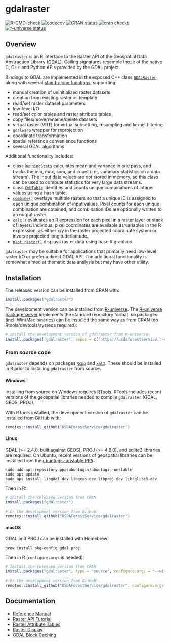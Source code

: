 
<!-- README.md is generated from README.Rmd. Please edit that file -->

# gdalraster

<!-- badges: start -->

[![R-CMD-check](https://github.com/USDAForestService/gdalraster/actions/workflows/R-CMD-check.yaml/badge.svg)](https://github.com/USDAForestService/gdalraster/actions/workflows/R-CMD-check.yaml)
[![codecov](https://codecov.io/gh/ctoney/gdalraster/branch/main/graph/badge.svg?token=MXIOPZQ2IU)](https://app.codecov.io/gh/ctoney/gdalraster)
[![CRAN
status](https://www.r-pkg.org/badges/version/gdalraster)](https://CRAN.R-project.org/package=gdalraster)
[![cran
checks](https://badges.cranchecks.info/worst/gdalraster.svg)](https://cran.r-project.org/web/checks/check_results_gdalraster.html)
[![r-universe
status](https://usdaforestservice.r-universe.dev/badges/gdalraster)](https://usdaforestservice.r-universe.dev/gdalraster)
<!-- badges: end -->

## Overview

`gdalraster` is an R interface to the Raster API of the Geospatial Data
Abstraction Library ([GDAL](https://gdal.org/)). Calling signatures
resemble those of the native C, C++ and Python APIs provided by the GDAL
project.

Bindings to GDAL are implemented in the exposed C++ class
[`GDALRaster`](https://usdaforestservice.github.io/gdalraster/reference/GDALRaster-class.html)
along with several [stand-alone
functions](https://usdaforestservice.github.io/gdalraster/reference/index.html#stand-alone-functions),
supporting:

  - manual creation of uninitialized raster datasets
  - creation from existing raster as template
  - read/set raster dataset parameters
  - low-level I/O
  - read/set color tables and raster attribute tables
  - copy files/move/rename/delete datasets
  - virtual raster (VRT) for virtual subsetting, resampling and kernel
    filtering
  - `gdalwarp` wrapper for reprojection
  - coordinate transformation
  - spatial reference convenience functions
  - several GDAL algorithms

Additional functionality includes:

  - class
    [`RunningStats`](https://usdaforestservice.github.io/gdalraster/reference/RunningStats-class.html)
    calculates mean and variance in one pass, and tracks the min, max,
    sum, and count (i.e., summary statistics on a data stream). The
    input data values are not stored in memory, so this class can be
    used to compute statistics for very large data streams.
  - class
    [`CmbTable`](https://usdaforestservice.github.io/gdalraster/reference/CmbTable-class.html)
    identifies and counts unique combinations of integer values using a
    hash table.
  - [`combine()`](https://usdaforestservice.github.io/gdalraster/reference/combine.html)
    overlays multiple rasters so that a unique ID is assigned to each
    unique combination of input values. Pixel counts for each unique
    combination are obtained, and combination IDs are optionally written
    to an output raster.
  - [`calc()`](https://usdaforestservice.github.io/gdalraster/reference/calc.html)
    evaluates an R expression for each pixel in a raster layer or stack
    of layers. Individual pixel coordinates are available as variables
    in the R expression, as either x/y in the raster projected
    coordinate system or inverse projected longitude/latitude.
  - [`plot_raster()`](https://usdaforestservice.github.io/gdalraster/reference/plot_raster.html)
    displays raster data using base R graphics.

`gdalraster` may be suitable for applications that primarily need
low-level raster I/O or prefer a direct GDAL API. The additional
functionality is somewhat aimed at thematic data analysis but may have
other utility.

## Installation

The released version can be installed from CRAN with:

``` r
install.packages("gdalraster")
```

The development version can be installed from
[R-universe](https://r-universe.dev/search/). The [R-universe package
server](https://ropensci.org/blog/2021/03/04/r-universe-buildsystem/#part-3-a-high-performance-package-server)
implements the standard repository format, so packages (incl. Win/Mac
binaries) can be installed the same way as from CRAN (no
Rtools/devtools/sysreqs required):

``` r
# Install the development version of gdalraster from R-universe
install.packages('gdalraster', repos = c('https://usdaforestservice.r-universe.dev', 'https://cloud.r-project.org'))
```

### From source code

`gdalraster` depends on packages
[`Rcpp`](https://CRAN.R-project.org/package=Rcpp) and
[`xml2`](https://CRAN.R-project.org/package=xml2). These should be
installed in R prior to installing `gdalraster` from source.

#### Windows

Installing from source on Windows requires
[RTools](https://cran.r-project.org/bin/windows/Rtools/). RTools
includes recent versions of the geospatial libraries needed to compile
`gdalraster` (GDAL, GEOS, PROJ).

With RTools installed, the development version of `gdalraster` can be
installed from GitHub with:

``` r
remotes::install_github("USDAForestService/gdalraster")
```

#### Linux

GDAL (\>= 2.4.0, built against GEOS), PROJ (\>= 4.8.0), and sqlite3
libraries are required. On Ubuntu, recent versions of geospatial
libraries can be installed from the [ubuntugis-unstable
PPA](https://launchpad.net/~ubuntugis/+archive/ubuntu/ubuntugis-unstable):

    sudo add-apt-repository ppa:ubuntugis/ubuntugis-unstable
    sudo apt update
    sudo apt install libgdal-dev libgeos-dev libproj-dev libsqlite3-dev

Then in R:

``` r
# Install the released version from CRAN
install.packages("gdalraster")

# Or the development version from GitHub:
remotes::install_github("USDAForestService/gdalraster")
```

#### macOS

GDAL and PROJ can be installed with Homebrew:

    brew install pkg-config gdal proj

Then in R (`configure.args` is needed):

``` r
# Install the released version from CRAN
install.packages("gdalraster", type = "source", configure.args = "--with-proj-lib=$(brew --prefix)/lib/")

# Or the development version from GitHub:
remotes::install_github("USDAForestService/gdalraster", configure.args = "--with-proj-lib=$(brew --prefix)/lib/")
```

## Documentation

  - [Reference
    Manual](https://usdaforestservice.github.io/gdalraster/reference/)
  - [Raster API
    Tutorial](https://usdaforestservice.github.io/gdalraster/articles/raster-api-tutorial.html)
  - [Raster Attribute
    Tables](https://usdaforestservice.github.io/gdalraster/articles/raster-attribute-tables.html)
  - [Raster
    Display](https://usdaforestservice.github.io/gdalraster/articles/raster-display.html)
  - [GDAL Block
    Caching](https://usdaforestservice.github.io/gdalraster/articles/gdal-block-cache.html)
